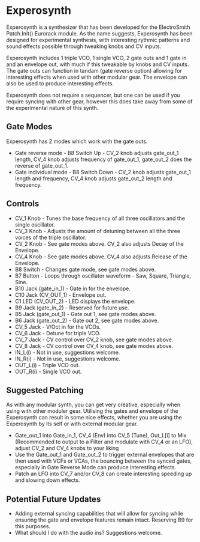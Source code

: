 # Experosynth

Experosynth is a synthesizer that has been developed for the ElectroSmith Patch.Init() Eurorack module. As the name suggests, Experosynth has
been designed for experimental synthesis, with interesting rythmic patterns and sound effects possible through tweaking knobs and CV inputs.

Experosynth includes 1 triple VCO, 1 single VCO, 2 gate outs and 1 gate in and an envelope out, with much if this tweakable by knobs and
CV inputs. The gate outs can function in tandam (gate reverse option) allowing for interesting effects when used with other modular gear. The
envelope can also be used to produce interesting effects.

Experosynth does not require a sequencer, but one can be used if you require syncing with other gear, however this does take away from some of
the experimental nature of this synth.

## Gate Modes

Experosynth has 2 modes which work with the gate outs.

* Gate reverse mode - B8 Switch Up - CV_2 knob adjusts gate_out_1 length, CV_4 knob adjusts frequency of gate_out_1, gate_out_2 does the reverse of gate_out_1.
* Gate individual mode - B8 Switch Down - CV_2 knob adjusts gate_out_1 length and frequency, CV_4 knob adjusts gate_out_2 length and frequency.

## Controls

* CV_1 Knob - Tunes the base frequency of all three oscillators and the single oscillator.
* CV_3 Knob - Adjusts the amount of detuning between all tthe three voices of the triple oscillator.
* CV_2 Knob - See gate modes above. CV_2 also adjusts Decay of the Envelope.
* CV_4 Knob - See gate modes above. CV_4 also adjusts Release of the Envelope.
* B8 Switch - Changes gate mode, see gate modes above.
* B7 Button - Loops through oscillator waveform - Saw, Square, Triangle, Sine.
* B10 Jack (gate_in_1) - Gate in for the envelope.
* C10 Jack (CV_OUT_1) - Envelope out.
* C1 LED (CV_OUT_2) - LED displays the envelope.
* B9 Jack (gate_in_2) - Reserved for future use.
* B5 Jack (gate_out_1) - Gate out 1, see gate modes above.
* B6 Jack (gate_out_2) - Gate out 2, see gate modes above.
* CV_5 Jack - V/Oct in for the VCOs.
* CV_6 Jack - Detune for triple VCO.
* CV_7 Jack - CV control over CV_2 knob, see gate modes above.
* CV_8 Jack - CV control over CV_4 knob, see gate modes above.
* IN_L(i) - Not in use, suggestions welcome.
* IN_R(i) - Not in use, suggestions welcome.
* OUT_L(i) - Triple VCO out.
* OUT_R(i) - Single VCO out.

## Suggested Patching

As with any modular synth, you can get very creative, especially when using with other moduler gear. Utilising the gates and envelope of the Experosynth
can result in some nice effects, whether you are using the Experosynth by its self or with external modular gear.

* Gate_out_1 into Gate_in_1, CV_4 (Env) into CV_5 (Tune), Out_L[i] to Mix (Recommended to output to a Filter and modulate with CV_4 or an LFO), adjust CV_2 and CV_4 knobs to your liking
* Use the Gate_out_1 and Gate_out_2 to trigger external envelopes that are then used with VCFs or VCAs, the bouncing between the synced gates, especially in Gate Reverse Mode can produce interesting effects.
* Patch an LFO into CV_7 and/or CV_8 can create interesting speeding up and slowing down effects.

## Potential Future Updates

* Adding external syncing capabilities that will allow for syncing while ensuring the gate and envelope features remain intact. Reserving B9 for this purposes.
* What should I do with the audio ins? Suggestions welcome.
